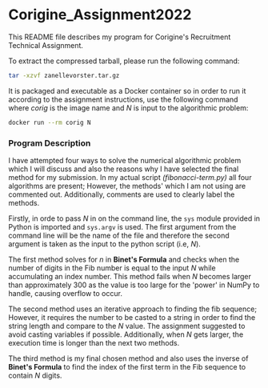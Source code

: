 # Corigine_Assignment2022

This README file describes my program for Corigine's Recruitment Technical Assignment. 

To extract the compressed tarball, please run the following command:

```bash
tar -xzvf zanellevorster.tar.gz
```

It is packaged and executable as a Docker container so in order to run it according to the assignment instructions, use the following command where *corig* is the image name and *N* is input to the algorithmic problem:

```bash
docker run --rm corig N
```
### Program Description

I have attempted four ways to solve the numerical algorithmic problem which I will discuss and also the reasons why I have selected the final method for my submission. In my actual script *(fibonacci-term.py)* all four algorithms are present; However, the methods' which I am not using are commented out. Additionally, comments are used to clearly label the methods.

Firstly, in orde to pass *N* in on the command line, the `sys` module provided in Python is imported and `sys.argv` is used. The first argument from the command line will be the name of the file and therefore the second argument is taken as the input to the python script (i.e, *N*). 

The first method solves for *n* in  **Binet's Formula** and checks when the number of digits in the Fib number is equal to the input *N* while accumulating an index number. This method fails when *N* becomes larger than approximately 300 as the value is too large for the 'power' in NumPy to handle, causing overflow to occur. 

The second method uses an iterative approach to finding the fib sequence; However, it requires the number to be casted to a string in order to find the string length and compare to the *N* value. The assignment suggested to avoid casting variables if possible. Additionally, when *N* gets larger, the execution time is longer than the next two methods. 

The third method is my final chosen method and also uses the inverse of **Binet's Formula** to find the index of the first term in the Fib sequence to contain *N* digits.

